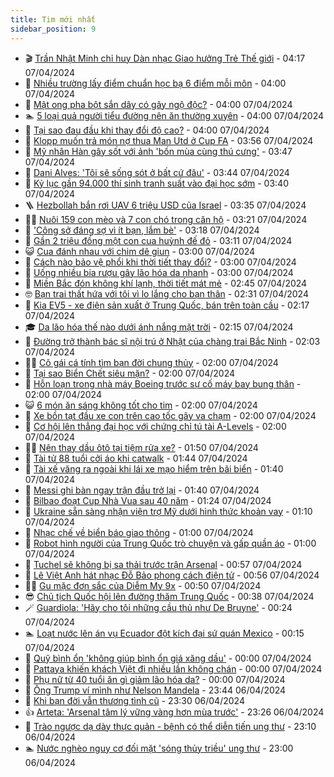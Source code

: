```yaml
---
title: Tim mới nhất
sidebar_position: 9
---
```


<!-- vnexpress-tin-moi-nhat:START -->
- 🎬 [Trần Nhật Minh chỉ huy Dàn nhạc Giao hưởng Trẻ Thế giới](https://vnexpress.net/tran-nhat-minh-chi-huy-dan-nhac-giao-huong-tre-the-gioi-4731379.html) - 04:17 07/04/2024
- 🐎 [Nhiều trường lấy điểm chuẩn học bạ 6 điểm mỗi môn](https://vnexpress.net/nhieu-truong-lay-diem-chuan-hoc-ba-6-diem-moi-mon-4731096.html) - 04:00 07/04/2024
- 🦍 [Mật ong pha bột sắn dây có gây ngộ độc?](https://vnexpress.net/mat-ong-pha-bot-san-day-co-gay-ngo-doc-4730764.html) - 04:00 07/04/2024
- 🏊 [5 loại quả người tiểu đường nên ăn thường xuyên](https://vnexpress.net/5-loai-qua-nguoi-tieu-duong-nen-an-thuong-xuyen-4731216.html) - 04:00 07/04/2024
- 🎊 [Tại sao đau đầu khi thay đổi độ cao?](https://vnexpress.net/tai-sao-dau-dau-khi-thay-doi-do-cao-4731189.html) - 04:00 07/04/2024
- 🎃 [Klopp muốn trả món nợ thua Man Utd ở Cup FA](https://vnexpress.net/klopp-muon-tra-mon-no-thua-man-utd-o-cup-fa-4731279.html) - 03:56 07/04/2024
- 🧰 [Mỹ nhân Hàn gây sốt với ảnh &#39;bốn mùa cùng thú cưng&#39;](https://vnexpress.net/my-nhan-han-gay-sot-voi-anh-bon-mua-cung-thu-cung-4731329.html) - 03:47 07/04/2024
- 🔭 [Dani Alves: &#39;Tôi sẽ sống sót ở bất cứ đâu&#39;](https://vnexpress.net/dani-alves-toi-se-song-sot-o-bat-cu-dau-4731374.html) - 03:44 07/04/2024
- 🫶 [Kỷ lục gần 94.000 thí sinh tranh suất vào đại học sớm](https://vnexpress.net/ky-luc-gan-94-000-thi-sinh-tranh-suat-vao-dai-hoc-som-4731389.html) - 03:40 07/04/2024
- 🪜 [Hezbollah bắn rơi UAV 6 triệu USD của Israel](https://vnexpress.net/hezbollah-ban-roi-uav-6-trieu-usd-cua-israel-4731400.html) - 03:35 07/04/2024
- 👨‍🏫 [Nuôi 159 con mèo và 7 con chó trong căn hộ](https://vnexpress.net/nuoi-159-con-meo-va-7-con-cho-trong-can-ho-4731391.html) - 03:21 07/04/2024
- 🎊 [&#39;Công sở đáng sợ vì ít bạn, lắm bè&#39;](https://vnexpress.net/cong-so-dang-so-vi-it-ban-lam-be-4731399.html) - 03:18 07/04/2024
- 🎊 [Gần 2 triệu đồng một con cua huỳnh đế đỏ](https://vnexpress.net/gan-2-trieu-dong-mot-con-cua-huynh-de-do-4731360.html) - 03:11 07/04/2024
- 😺 [Cua đánh nhau với chim dẽ giun](https://vnexpress.net/cua-danh-nhau-voi-chim-de-giun-4729173.html) - 03:00 07/04/2024
- 🐘 [Cách nào bảo vệ phổi khi thời tiết thay đổi?](https://vnexpress.net/cach-nao-bao-ve-phoi-khi-thoi-tiet-thay-doi-4731248.html) - 03:00 07/04/2024
- 🌁 [Uống nhiều bia rượu gây lão hóa da nhanh](https://vnexpress.net/uong-nhieu-bia-ruou-gay-lao-hoa-da-nhanh-4730887.html) - 03:00 07/04/2024
- 🐲 [Miền Bắc đón không khí lạnh, thời tiết mát mẻ](https://vnexpress.net/mien-bac-don-khong-khi-lanh-thoi-tiet-mat-me-4731384.html) - 02:45 07/04/2024
- 🤓 [Bạn trai thất hứa với tôi vì lo lắng cho bạn thân](https://vnexpress.net/ban-trai-that-hua-voi-toi-vi-lo-lang-cho-ban-than-4731382.html) - 02:31 07/04/2024
- 💪 [Kia EV5 - xe điện sản xuất ở Trung Quốc, bán trên toàn cầu](https://vnexpress.net/kia-ev5-xe-dien-san-xuat-o-trung-quoc-ban-tren-toan-cau-4730828.html) - 02:17 07/04/2024
- 🎓 [Da lão hóa thế nào dưới ánh nắng mặt trời](https://vnexpress.net/da-lao-hoa-the-nao-duoi-anh-nang-mat-troi-4724520.html) - 02:15 07/04/2024
- 🫣 [Đường trở thành bác sĩ nội trú ở Nhật của chàng trai Bắc Ninh](https://vnexpress.net/duong-tro-thanh-bac-si-noi-tru-o-nhat-cua-chang-trai-bac-ninh-4731232.html) - 02:03 07/04/2024
- 🧑‍💻 [Cô gái cá tính tìm bạn đời chung thủy](https://vnexpress.net/co-gai-ca-tinh-tim-ban-doi-chung-thuy-4731361.html) - 02:00 07/04/2024
- 🐲 [Tại sao Biển Chết siêu mặn?](https://vnexpress.net/tai-sao-bien-chet-sieu-man-4731117.html) - 02:00 07/04/2024
- 🌝 [Hỗn loạn trong nhà máy Boeing trước sự cố máy bay bung thân](https://vnexpress.net/hon-loan-trong-nha-may-boeing-truoc-su-co-may-bay-bung-than-4729603.html) - 02:00 07/04/2024
- 😺 [6 món ăn sáng không tốt cho tim](https://vnexpress.net/6-mon-an-sang-khong-tot-cho-tim-4731214.html) - 02:00 07/04/2024
- 🐎 [Xe bồn tạt đầu xe con trên cao tốc gây va chạm](https://vnexpress.net/xe-bon-tat-dau-xe-con-tren-cao-toc-gay-va-cham-4730804.html) - 02:00 07/04/2024
- 🎡 [Cơ hội lên thẳng đại học với chứng chỉ tú tài A-Levels](https://vnexpress.net/co-hoi-len-thang-dai-hoc-voi-chung-chi-tu-tai-a-levels-4730158.html) - 02:00 07/04/2024
- 👨‍🏫 [Nên thay dầu ôtô tại tiệm rửa xe?](https://vnexpress.net/nen-thay-dau-oto-tai-tiem-rua-xe-4730820.html) - 01:50 07/04/2024
- 🦆 [Tài tử 88 tuổi cởi áo khi catwalk](https://vnexpress.net/tai-tu-88-tuoi-coi-ao-khi-catwalk-4731363.html) - 01:44 07/04/2024
- 🚦 [Tài xế văng ra ngoài khi lái xe mạo hiểm trên bãi biển](https://vnexpress.net/tai-xe-vang-ra-ngoai-khi-lai-xe-mao-hiem-tren-bai-bien-4729190.html) - 01:40 07/04/2024
- 💫 [Messi ghi bàn ngay trận đầu trở lại](https://vnexpress.net/messi-ghi-ban-ngay-tran-dau-tro-lai-4731378.html) - 01:40 07/04/2024
- 🎉 [Bilbao đoạt Cup Nhà Vua sau 40 năm](https://vnexpress.net/bilbao-doat-cup-nha-vua-sau-40-nam-4731375.html) - 01:24 07/04/2024
- 🌋 [Ukraine sẵn sàng nhận viện trợ Mỹ dưới hình thức khoản vay](https://vnexpress.net/ukraine-san-sang-nhan-vien-tro-my-duoi-hinh-thuc-khoan-vay-4731371.html) - 01:10 07/04/2024
- 🤖 [Nhạc chế về biển báo giao thông](https://vnexpress.net/nhac-che-ve-bien-bao-giao-thong-4731326.html) - 01:00 07/04/2024
- 🦏 [Robot hình người của Trung Quốc trò chuyện và gấp quần áo](https://vnexpress.net/robot-hinh-nguoi-cua-trung-quoc-tro-chuyen-va-gap-quan-ao-4731247.html) - 01:00 07/04/2024
- 🦩 [Tuchel sẽ không bị sa thải trước trận Arsenal](https://vnexpress.net/tuchel-se-khong-bi-sa-thai-truoc-tran-arsenal-4731370.html) - 00:57 07/04/2024
- 👺 [Lê Việt Anh hát nhạc Đỗ Bảo phong cách điện tử](https://vnexpress.net/le-viet-anh-hat-nhac-do-bao-phong-cach-dien-tu-4730884.html) - 00:56 07/04/2024
- 🧑‍🏫 [Gu mặc đơn sắc của Diễm My 9x](https://vnexpress.net/gu-mac-don-sac-cua-diem-my-9x-4728122.html) - 00:50 07/04/2024
- 😎 [Chủ tịch Quốc hội lên đường thăm Trung Quốc](https://vnexpress.net/chu-tich-quoc-hoi-len-duong-tham-trung-quoc-4731357.html) - 00:38 07/04/2024
- 🪄 [Guardiola: &#39;Hãy cho tôi những cầu thủ như De Bruyne&#39;](https://vnexpress.net/guardiola-hay-cho-toi-nhung-cau-thu-nhu-de-bruyne-4730247.html) - 00:24 07/04/2024
- 🏊 [Loạt nước lên án vụ Ecuador đột kích đại sứ quán Mexico](https://vnexpress.net/loat-nuoc-len-an-vu-ecuador-dot-kich-dai-su-quan-mexico-4731351.html) - 00:15 07/04/2024
- 💃 [Quỹ bình ổn &#39;không giúp bình ổn giá xăng dầu&#39;](https://vnexpress.net/quy-binh-on-gia-xang-dau-4731282.html) - 00:00 07/04/2024
- 🦆 [Pattaya khiến khách Việt đi nhiều lần không chán](https://vnexpress.net/pattaya-khien-khach-viet-di-nhieu-lan-khong-chan-4730896.html) - 00:00 07/04/2024
- 🎊 [Phụ nữ từ 40 tuổi ăn gì giảm lão hóa da?](https://vnexpress.net/phu-nu-tu-40-tuoi-an-gi-giam-lao-hoa-da-4731241.html) - 00:00 07/04/2024
- 👺 [Ông Trump ví mình như Nelson Mandela](https://vnexpress.net/ong-trump-vi-minh-nhu-nelson-mandela-4731356.html) - 23:44 06/04/2024
- 🎡 [Khi bạn đời vẫn thương tình cũ](https://vnexpress.net/khi-ban-doi-van-thuong-tinh-cu-4730563.html) - 23:30 06/04/2024
- 👍 [Arteta: &#39;Arsenal tâm lý vững vàng hơn mùa trước&#39;](https://vnexpress.net/arteta-arsenal-tam-ly-vung-vang-hon-mua-truoc-4731355.html) - 23:26 06/04/2024
- 🐎 [Trào ngược dạ dày thực quản - bệnh có thể diễn tiến ung thư](https://vnexpress.net/trao-nguoc-da-day-thuc-quan-benh-co-the-dien-tien-ung-thu-4731268.html) - 23:10 06/04/2024
- 🏊 [Nước nghèo nguy cơ đối mặt &#39;sóng thủy triều&#39; ung thư](https://vnexpress.net/nuoc-ngheo-nguy-co-doi-mat-song-thuy-trieu-ung-thu-4731267.html) - 23:00 06/04/2024<!-- vnexpress-tin-moi-nhat:END -->
